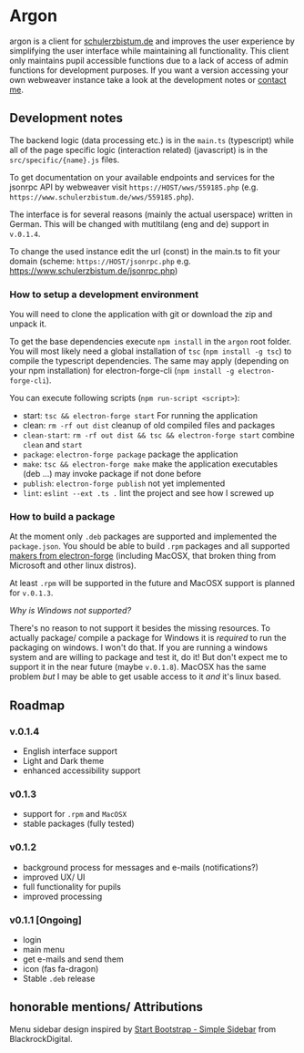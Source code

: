 # Argon

argon is a client for [schulerzbistum.de](https://www.schulerzbistum.de) and improves the user experience by simplifying the user interface while maintaining all functionality. This client only maintains pupil accessible functions due to a lack of access of admin functions for development purposes. If you want a version accessing your own webweaver instance take a look at the development notes or [contact me](https://sinclair.gq/pages/contact.html).

## Development notes

The backend logic (data processing etc.) is in the `main.ts` (typescript) while all of the page specific logic (interaction related) (javascript) is in the `src/specific/{name}.js` files.

To get documentation on your available endpoints and services for the jsonrpc API by webweaver visit `https://HOST/wws/559185.php` (e.g. `https://www.schulerzbistum.de/wws/559185.php`).

The interface is for several reasons (mainly the actual userspace) written in German. This will be changed with mutltilang (eng and de) support in `v.0.1.4`.

To change the used instance edit the url (const) in the main.ts to fit your domain (scheme: `https://HOST/jsonrpc.php` e.g. <https://www.schulerzbistum.de/jsonrpc.php>)

### How to setup a development environment

You will need to clone the application with git or download the zip and unpack it.

To get the base dependencies execute `npm install` in the `argon` root folder. You will most likely need a global installation of `tsc` (`npm install -g tsc`) to compile the typescript dependencies. The same may apply (depending on your npm installation) for electron-forge-cli (`npm install -g electron-forge-cli`).

You can execute following scripts (`npm run-script <script>`):

- start: `tsc && electron-forge start` For running the application
- clean: `rm -rf out dist` cleanup of old compiled files and packages
- `clean-start`: `rm -rf out dist && tsc && electron-forge start` combine `clean` and `start`
- `package`: `electron-forge package` package the application
- `make`: `tsc && electron-forge make` make the application executables (deb ...) may invoke package if not done before
- `publish`: `electron-forge publish` not yet implemented
- `lint`: `eslint --ext .ts .` lint the project and see how I screwed up

### How to build a package

At the moment only `.deb` packages are supported and implemented the `package.json`. You should be able to build `.rpm` packages and all supported [makers from electron-forge]()  (including MacOSX, that broken thing from Microsoft and other linux distros).

At least `.rpm` will be supported in the future and MacOSX support is planned for `v.0.1.3`.

_Why is Windows not supported?_

There's no reason to not support it besides the missing resources. To actually package/ compile a package for Windows it is _required_ to run the packaging on windows. I won't do that. If you are running a windows system and are willing to package and test it, do it! But don't expect me to support it in the near future (maybe `v.0.1.8`). MacOSX has the same problem *but* I may be able to get usable access to it *and* it's linux based.

## Roadmap

### v.0.1.4

- English interface support
- Light and Dark theme
- enhanced accessibility support

### v0.1.3

- support for `.rpm` and `MacOSX`
- stable packages (fully tested)

### v0.1.2

- background process for messages and e-mails (notifications?)
- improved UX/ UI
- full functionality for pupils
- improved processing

### v0.1.1 [Ongoing]

- login
- main menu
- get e-mails and send them
- icon (fas fa-dragon)
- Stable `.deb` release

## honorable mentions/ Attributions

Menu sidebar design inspired by [Start Bootstrap - Simple Sidebar](https://github.com/BlackrockDigital/startbootstrap-simple-sidebar) from BlackrockDigital.
